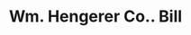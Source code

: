 ---
doi: 10.7916/D8R22CD7
date_other: '1890'
date_other_textual: 1890-1899
form: printed ephemera
genre:
- Invoices
name:
- Wm. Hengerer Co.
object_in_context_url: https://biggert.cul.columbia.edu/items/view/ave_biggert_00908
subject_hierarchical_geographic:
- Buffalo, New York, United States
subject_name:
- Wm. Hengerer Co.
title: Wm. Hengerer Co.. Bill
sort_title: Wm. Hengerer Co.. Bill
call_number: ave_biggert_00908
coordinates:
- 42.90472222222222,-78.84944444444444
pid: ave_biggert_00908
identifiers: ave_biggert_00908
canvas_id: ldpd:396179
permalink: "/items/ave_biggert_00908/"
layout: iiif-image-page
---